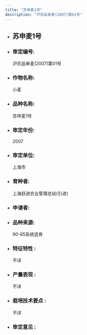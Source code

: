 ```yaml
---
title: "苏申麦1号"
description: "沪农品审麦(2007)第01号"
---
```

* ## 苏申麦1号
* ###  审定编号:  
   沪农品审麦(2007)第01号

*  ### 作物名称:  
   小麦

*   ###  品种名称: 
    苏申麦1号

*   ### 审定年份: 
    2007

*   ### 审定单位:  
    上海市

*   ### 育种者:  
    上海跃进农业管理总站(引进)

*   ### 申请者:  
    

*   ### 品种来源:  
    90-85系统选育

*   ### 特征特性 : 
    不详

*   ### 产量表现 : 
    不详

*   ### 栽培技术要点 : 
    不详

*   ### 审定意见 : 
    
